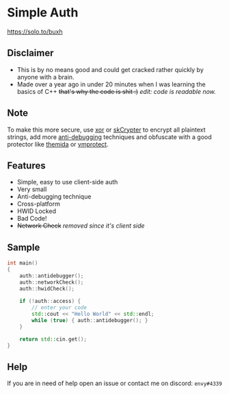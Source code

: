 # Simple Auth
https://solo.to/buxh
 
## Disclaimer
- This is by no means good and could get cracked rather quickly by anyone with a brain. 
- Made over a year ago in under 20 minutes when I was learning the basics of C++
~~that's why the code is shit :)~~ *edit: code is readable now.*

## Note
To make this more secure, use [xor](https://github.com/JustasMasiulis/xorstr) or [skCrypter](https://github.com/skadro-official/skCrypter) to encrypt all plaintext strings, add more [anti-debugging](https://github.com/search?l=C%2B%2B&q=antidebug&type=Repositories) techniques and obfuscate with a good protector like [themida](https://www.oreans.com/Themida.php) or [vmprotect](https://vmpsoft.com/).

## Features
 - Simple, easy to use client-side auth
 - Very small
 - Anti-debugging technique
 - Cross-platform
 - HWID Locked
 - Bad Code!
 - ~~Network Check~~ *removed since it's client side*
## Sample
```c++
int main() 
{
    auth::antidebugger();
    auth::networkCheck();
    auth::hwidCheck();
    
    if (!auth::access) {
        // enter your code
        std::cout << "Hello World" << std::endl;
        while (true) { auth::antidebugger(); }
    }

    return std::cin.get();
}
```

## Help
If you are in need of help open an issue or contact me on discord: `envy#4339`
